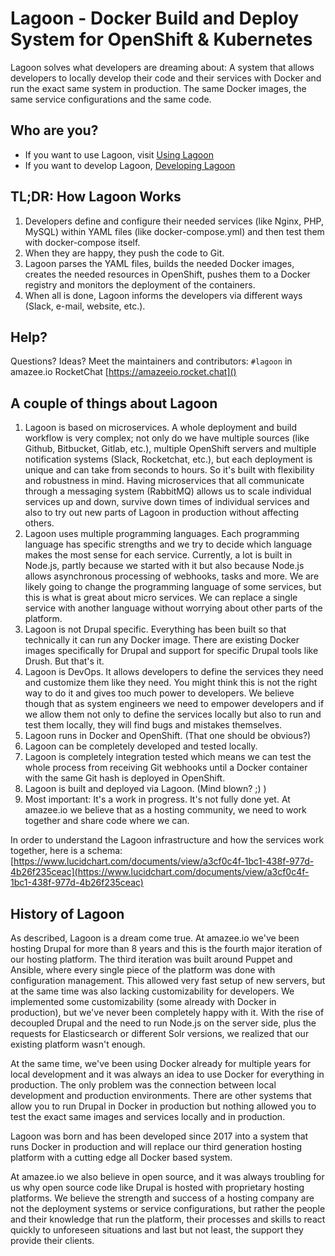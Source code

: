 # Lagoon - Docker Build and Deploy System for OpenShift & Kubernetes

Lagoon solves what developers are dreaming about: A system that allows developers to locally develop their code and their services with Docker and run the exact same system in production. The same Docker images, the same service configurations and the same code.

## Who are you?

- If you want to use Lagoon, visit [Using Lagoon](using_lagoon/index.md)
- If you want to develop Lagoon, [Developing Lagoon](developing_lagoon/index.md)

## TL;DR: How Lagoon Works
1. Developers define and configure their needed services (like Nginx, PHP, MySQL) within YAML files (like docker-compose.yml) and then test them with docker-compose itself.
2. When they are happy, they push the code to Git.
3. Lagoon parses the YAML files, builds the needed Docker images, creates the needed resources in OpenShift, pushes them to a Docker registry and monitors the deployment of the containers.
4. When all is done, Lagoon informs the developers via different ways (Slack, e-mail, website, etc.).

## Help?

Questions? Ideas? Meet the maintainers and contributors: `#lagoon` in amazee.io RocketChat [https://amazeeio.rocket.chat]()

## A couple of things about Lagoon
1. Lagoon is based on microservices. A whole deployment and build workflow is very complex; not only do we have multiple sources (like Github, Bitbucket, Gitlab, etc.), multiple OpenShift servers and multiple notification systems (Slack, Rocketchat, etc.), but each deployment is unique and can take from seconds to hours. So it's built with flexibility and robustness in mind. Having microservices that all communicate through a messaging system (RabbitMQ) allows us to scale individual services up and down, survive down times of individual services and also to try out new parts of Lagoon in production without affecting others.
2. Lagoon uses multiple programming languages. Each programming language has specific strengths and we try to decide which language makes the most sense for each service. Currently, a lot is built in Node.js, partly because we started with it but also because Node.js allows asynchronous processing of webhooks, tasks and more. We are likely going to change the programming language of some services, but this is what is great about micro services. We can replace a single service with another language without worrying about other parts of the platform.
3. Lagoon is not Drupal specific. Everything has been built so that technically it can run any Docker image. There are existing Docker images specifically for Drupal and support for specific Drupal tools like Drush. But that's it.
4. Lagoon is DevOps. It allows developers to define the services they need and customize them like they need. You might think this is not the right way to do it and gives too much power to developers. We believe though that as system engineers we need to empower developers and if we allow them not only to define the services locally but also to run and test them locally, they will find bugs and mistakes themselves.
5. Lagoon runs in Docker and OpenShift. (That one should be obvious?)
6. Lagoon can be completely developed and tested locally.
7. Lagoon is completely integration tested which means we can test the whole process from receiving Git webhooks until a Docker container with the same Git hash is deployed in OpenShift.
8. Lagoon is built and deployed via Lagoon. (Mind blown? ;) )
9. Most important: It's a work in progress. It's not fully done yet. At amazee.io we believe that as a hosting community, we need to work together and share code where we can.

In order to understand the Lagoon infrastructure and how the services work together, here is a schema: [https://www.lucidchart.com/documents/view/a3cf0c4f-1bc1-438f-977d-4b26f235ceac](https://www.lucidchart.com/documents/view/a3cf0c4f-1bc1-438f-977d-4b26f235ceac)

## History of Lagoon
As described, Lagoon is a dream come true. At amazee.io we've been hosting Drupal for more than 8 years and this is the fourth major iteration of our hosting platform. The third iteration was built around Puppet and Ansible, where every single piece of the platform was done with configuration management. This allowed very fast setup of new servers, but at the same time was also lacking customizability for developers. We implemented some customizability (some already with Docker in production), but we've never been completely happy with it. With the rise of decoupled Drupal and the need to run Node.js on the server side, plus the requests for Elasticsearch or different Solr versions, we realized that our existing platform wasn't enough.

At the same time, we've been using Docker already for multiple years for local development and it was always an idea to use Docker for everything in production.
The only problem was the connection between local development and production environments. There are other systems that allow you to run Drupal in Docker in production but nothing allowed you to test the exact same images and services locally and in production.

Lagoon was born and has been developed since 2017 into a system that runs Docker in production and will replace our third generation hosting platform with a cutting edge all Docker based system.

At amazee.io we also believe in open source, and it was always troubling for us why open source code like Drupal is hosted with proprietary hosting platforms. We believe the strength and success of a hosting company are not the deployment systems or service configurations, but rather the people and their knowledge that run the platform, their processes and skills to react quickly to unforeseen situations and last but not least, the support they provide their clients.
